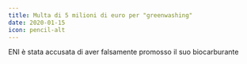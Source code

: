 ```yaml
---
title: Multa di 5 milioni di euro per "greenwashing"
date: 2020-01-15
icon: pencil-alt
---
```


ENI è stata accusata di aver falsamente promosso il suo biocarburante